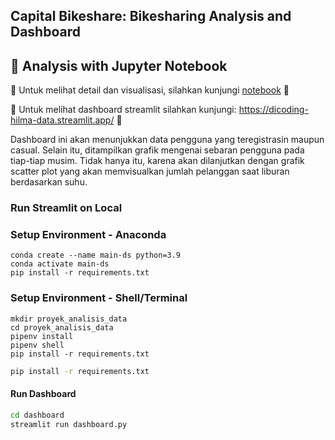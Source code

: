 ## Capital Bikeshare: Bikesharing Analysis and Dashboard

## 📝 Analysis with Jupyter Notebook

🚧 Untuk melihat detail dan visualisasi, silahkan kunjungi [notebook](https://github.com/HilmaRohman/dicoding-data/blob/main/proyek_analisis_data.ipynb) 🚧


🚧 Untuk melihat dashboard streamlit silahkan kunjungi: https://dicoding-hilma-data.streamlit.app/ 🚧

Dashboard ini akan menunjukkan data pengguna yang teregistrasin maupun casual. Selain itu, ditampilkan grafik mengenai sebaran pengguna pada tiap-tiap musim. Tidak hanya itu, karena akan dilanjutkan dengan grafik scatter plot yang akan memvisualkan jumlah pelanggan saat liburan berdasarkan suhu.

### Run Streamlit on Local

### Setup Environment - Anaconda
```
conda create --name main-ds python=3.9
conda activate main-ds
pip install -r requirements.txt
```

### Setup Environment - Shell/Terminal
```
mkdir proyek_analisis_data
cd proyek_analisis_data
pipenv install
pipenv shell
pip install -r requirements.txt
```

```bash
pip install -r requirements.txt
```

#### Run Dashboard
```bash
cd dashboard
streamlit run dashboard.py
```